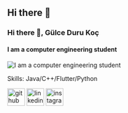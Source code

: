 ## Hi there 👋
### Hi there 👋, Gülce Duru Koç
#### I am a computer engineering student
![I am a computer engineering student](https://arturssmirnovs.github.io/github-profile-readme-generator/images/banner.png)



Skills: Java/C++/Flutter/Python



[<img src='https://cdn.jsdelivr.net/npm/simple-icons@3.0.1/icons/github.svg' alt='github' height='40'>](https://github.com/gulced)  [<img src='https://cdn.jsdelivr.net/npm/simple-icons@3.0.1/icons/linkedin.svg' alt='linkedin' height='40'>](https://www.linkedin.com/in/www.linkedin.com/in/gülce-duru-koç-510b46167/)  [<img src='https://cdn.jsdelivr.net/npm/simple-icons@3.0.1/icons/instagram.svg' alt='instagram' height='40'>](https://www.instagram.com/gulcedurukoc/)  

